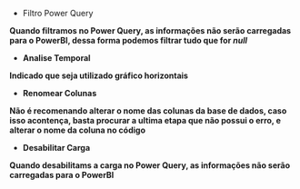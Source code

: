 * Filtro Power Query

<b> Quando filtramos no Power Query, as informações não serão carregadas para o PowerBI, dessa forma podemos filtrar tudo que for <i> null </i>
  
 * Analise Temporal
  
Indicado que seja utilizado gráfico horizontais

* Renomear Colunas

Não é recomenando alterar o nome das colunas da base de dados, caso isso acontença, <b> basta procurar a ultima etapa que não possui o erro, e alterar o nome da coluna no código </b>

* Desabilitar Carga
  
Quando desabilitams a carga no Power Query, as informações não serão carregadas para o PowerBI
